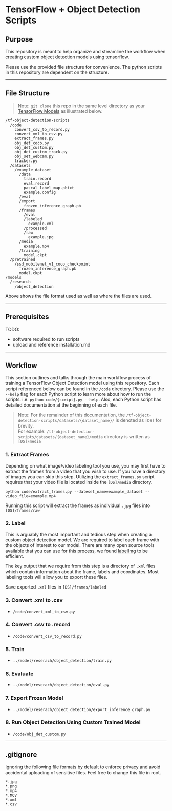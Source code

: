 # TensorFlow + Object Detection Scripts

## Purpose
This repository is meant to help organize and streamline the workflow when creating custom object detection models using tensorflow.

Please use the provided file structure for convenience. The python scripts in this repository are dependent on the structure.
___
## File Structure
> Note: `git clone` this repo in the same level directory as your [TensorFlow Models](https://github.com/tensorflow/models) as illustrated below.

```
/tf-object-detection-scripts
  /code
    convert_csv_to_record.py
    convert_xml_to_csv.py
    extract_frames.py
    obj_det_coco.py
    obj_det_custom.py
    obj_det_custom_track.py
    obj_set_webcam.py
    tracker.py
  /datasets
    /example_dataset
      /data
        train.record
        eval.record
        pascal_label_map.pbtxt
        example.config
      /eval
      /export
        frozen_inference_graph.pb
      /frames
        /eval
        /labeled
          example.xml
        /processed
        /raw
          example.jpg
      /media
        example.mp4
      /training
        model.ckpt
  /pretrained
    /ssd_mobilenet_v1_coco_checkpoint
      frozen_inference_graph.pb
      model.ckpt
/models
  /research
    /object_detection
```
Above shows the file format used as well as where the files are used.

___
## Prerequisites
TODO:
- software required to run scripts
- upload and reference installation.md

___
## Workflow
This section outlines and talks through the main workflow process of training a TensorFlow Object Detection model using this repository. Each script referenced below can be found in the `/code` directory. Please use the `--help` flag for each Python script to learn more about how to run the scripts. i.e. `python code/{script}.py --help`. Also, each Python script has detailed documentation at the beginning of each file.

> Note: For the remainder of this documentation, the `/tf-object-detection-scripts/datasets/{dataset_name}/` is denoted as `[DS]` for brevity.  
For example: `/tf-object-detection-scripts/datasets/{dataset_name}/media` directory is written as `[DS]/media`

### 1. Extract Frames
Depending on what image/video labeling tool you use, you may first have to extract the frames from a video that you wish to use. If you have a directory of images you can skip this step. Utilizing the `extract_frames.py` script requires that your video file is located inside the `[DS]/media` directory. 

```
python code/extract_frames.py --dateset_name=example_dataset --video_file=example.mp4
```

Running this script will extract the frames as individual `.jpg` files into `[DS]/frames/raw`

### 2. Label
This is arguably the most important and tedious step when creating a custom object detection model. We are required to label each frame with the objects of interest to our model. There are many open source tools available that you can use for this process, we found [labelImg](https://github.com/tzutalin/labelImg) to be efficient.

The key output that we require from this step is a directory of `.xml` files which contain information about the frame, labels and coordinates. Most labeling tools will allow you to export these files.

Save exported `.xml` files in `[DS]/frames/labeled`

### 3. Convert .xml to .csv
- `/code/convert_xml_to_csv.py`

### 4. Convert .csv to .record
- `/code/convert_csv_to_record.py`

### 5. Train
- `../model/reserach/object_detection/train.py`

### 6. Evaluate
- `../model/reserach/object_detection/eval.py`

### 7. Export Frozen Model
- `../model/reserach/object_detection/export_inference_graph.py`

### 8. Run Object Detection Using Custom Trained Model
- `/code/obj_det_custom.py`

___
## .gitignore
Ignoring the following file formats by default to enforce privacy and avoid accidental uploading of sensitive files. Feel free to change this file in root.
```
*.jpg
*.png
*.mp4
*.MOV
*.xml
*.csv
```